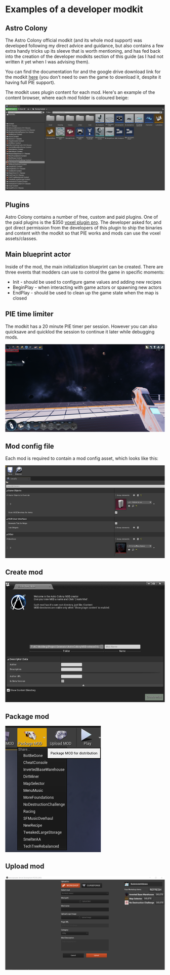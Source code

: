 # Examples of a developer modkit

## Astro Colony

The Astro Colony official modkit (and its whole mod support) was developed following my direct advice and guidance, but also contains a few extra handy tricks up its sleeve that is worth mentioning, and has fed back into the creation of the developer modkits section of this guide (as I had not written it yet when I was advising them).

You can find the documentation for and the google drive download link for the modkit [here](https://docs.google.com/document/d/1ZDhyMEZzLPiHIUOYyHeiAVVUIPFvbwLul9WAgymHazI) (you don't need to own the game to download it, despite it having full PIE support).

The modkit uses plugin content for each mod. Here's an example of the content browser, where each mod folder is coloured beige:

[![Astro Colony content browser](../../../Images/ACContentBrowser.png)](https://cdn.discordapp.com/attachments/1109192354595876944/1155439585682264145/ACContentBrowser.png)

## Plugins

Astro Colony contains a number of free, custom and paid plugins. One of the paid plugins is the $350 [voxel plugin pro](https://www.unrealengine.com/marketplace/en-US/product/voxel-plugin-pro). The developer asked for, and got direct permission from the developers of this plugin to ship the binaries and content with the modkit so that PIE works and mods can use the voxel assets/classes. 

## Main blueprint actor

Inside of the mod, the main initialization blueprint can be created. There are three events that modders can use to control the game in specific moments:
- Init - should be used to configure game values and adding new recipes
- BeginPlay - when interacting with game actors or spawning new actors
- EndPlay - should be used to clean up the game state when the map is closed

## PIE time limiter

The modkit has a 20 minute PIE timer per session. However you can also quicksave and quicklod the session to continue it later while debugging mods.

[![Astro Colony PIE limit](../../../Images/ACPIELimit.png)](https://cdn.discordapp.com/attachments/1109192354595876944/1155439734781386832/ACPIELimit.png)

## Mod config file

Each mod is required to contain a mod config asset, which looks like this:

[![Astro Colony mod config](../../../Images/ACModConfig.png)](https://cdn.discordapp.com/attachments/1109192354595876944/1155439663654383666/ACModConfig.png)

## Create mod

[![Astro Colony mod config](../../../Images/ACCreateMod.png)](https://cdn.discordapp.com/attachments/1109192354595876944/1155439601524158474/ACCreateMod.png)

## Package mod

[![Astro Colony mod config](../../../Images/ACPackageMod.png)](https://cdn.discordapp.com/attachments/1109192354595876944/1155439711666577439/ACPackageMod.png)

## Upload mod

[![Astro Colony mod config](../../../Images/ACModUploader.png)](https://cdn.discordapp.com/attachments/1109192354595876944/1155439688992170014/ACModUploader.png)